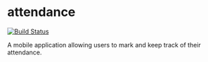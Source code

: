 # attendance

[![Build Status](https://travis-ci.org/jeffsieu/attendance.svg?branch=master)](https://travis-ci.org/jeffsieu/attendance)

A mobile application allowing users to mark and keep track of their attendance.
